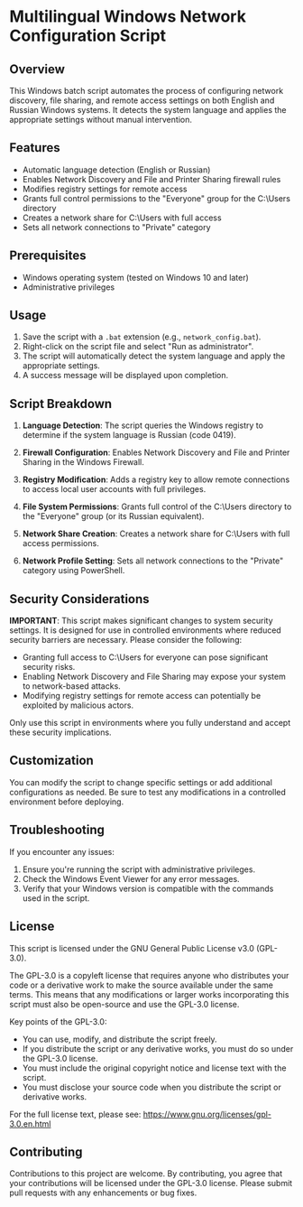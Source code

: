 # Multilingual Windows Network Configuration Script

## Overview

This Windows batch script automates the process of configuring network discovery, file sharing, and remote access settings on both English and Russian Windows systems. It detects the system language and applies the appropriate settings without manual intervention.

## Features

- Automatic language detection (English or Russian)
- Enables Network Discovery and File and Printer Sharing firewall rules
- Modifies registry settings for remote access
- Grants full control permissions to the "Everyone" group for the C:\Users directory
- Creates a network share for C:\Users with full access
- Sets all network connections to "Private" category

## Prerequisites

- Windows operating system (tested on Windows 10 and later)
- Administrative privileges

## Usage

1. Save the script with a `.bat` extension (e.g., `network_config.bat`).
2. Right-click on the script file and select "Run as administrator".
3. The script will automatically detect the system language and apply the appropriate settings.
4. A success message will be displayed upon completion.

## Script Breakdown

1. **Language Detection**: 
   The script queries the Windows registry to determine if the system language is Russian (code 0419).

2. **Firewall Configuration**: 
   Enables Network Discovery and File and Printer Sharing in the Windows Firewall.

3. **Registry Modification**: 
   Adds a registry key to allow remote connections to access local user accounts with full privileges.

4. **File System Permissions**: 
   Grants full control of the C:\Users directory to the "Everyone" group (or its Russian equivalent).

5. **Network Share Creation**: 
   Creates a network share for C:\Users with full access permissions.

6. **Network Profile Setting**: 
   Sets all network connections to the "Private" category using PowerShell.

## Security Considerations

**IMPORTANT**: This script makes significant changes to system security settings. It is designed for use in controlled environments where reduced security barriers are necessary. Please consider the following:

- Granting full access to C:\Users for everyone can pose significant security risks.
- Enabling Network Discovery and File Sharing may expose your system to network-based attacks.
- Modifying registry settings for remote access can potentially be exploited by malicious actors.

Only use this script in environments where you fully understand and accept these security implications.

## Customization

You can modify the script to change specific settings or add additional configurations as needed. Be sure to test any modifications in a controlled environment before deploying.

## Troubleshooting

If you encounter any issues:
1. Ensure you're running the script with administrative privileges.
2. Check the Windows Event Viewer for any error messages.
3. Verify that your Windows version is compatible with the commands used in the script.

## License

This script is licensed under the GNU General Public License v3.0 (GPL-3.0). 

The GPL-3.0 is a copyleft license that requires anyone who distributes your code or a derivative work to make the source available under the same terms. This means that any modifications or larger works incorporating this script must also be open-source and use the GPL-3.0 license.

Key points of the GPL-3.0:
- You can use, modify, and distribute the script freely.
- If you distribute the script or any derivative works, you must do so under the GPL-3.0 license.
- You must include the original copyright notice and license text with the script.
- You must disclose your source code when you distribute the script or derivative works.

For the full license text, please see: https://www.gnu.org/licenses/gpl-3.0.en.html

## Contributing

Contributions to this project are welcome. By contributing, you agree that your contributions will be licensed under the GPL-3.0 license. Please submit pull requests with any enhancements or bug fixes.
